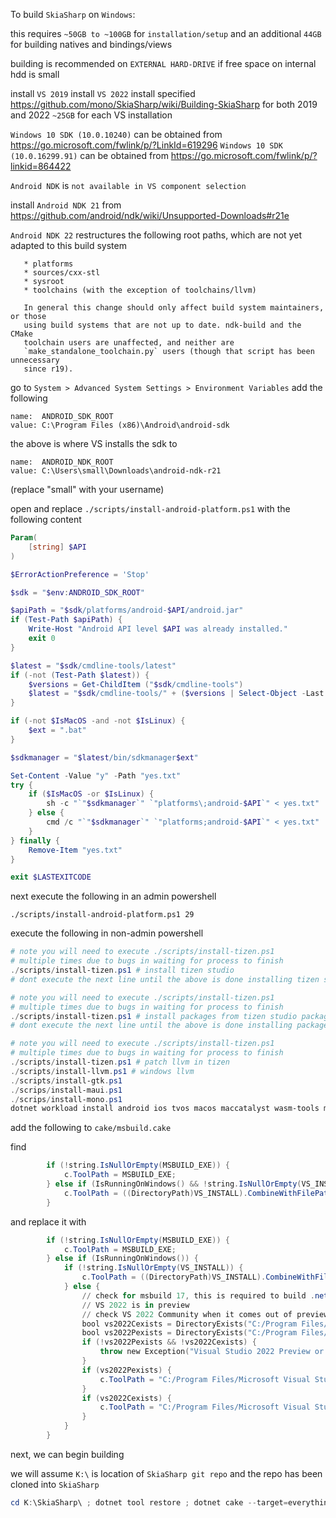 To build `SkiaSharp` on `Windows`:

this requires `~50GB to ~100GB` for `installation/setup`
and an additional `44GB` for building natives and bindings/views

building is recommended on `EXTERNAL HARD-DRIVE` if free space on internal hdd is small

install `VS 2019`
install `VS 2022`
install specified https://github.com/mono/SkiaSharp/wiki/Building-SkiaSharp for both 2019 and 2022
`~25GB` for each VS installation

`Windows 10 SDK (10.0.10240)` can be obtained from https://go.microsoft.com/fwlink/p/?LinkId=619296
`Windows 10 SDK (10.0.16299.91)` can be obtained from https://go.microsoft.com/fwlink/p/?linkid=864422

`Android NDK` is `not available in VS component selection`

install `Android NDK 21` from https://github.com/android/ndk/wiki/Unsupported-Downloads#r21e

`Android NDK 22` restructures the following root paths, which are not yet adapted to this build system
```
   * platforms
   * sources/cxx-stl
   * sysroot
   * toolchains (with the exception of toolchains/llvm)

   In general this change should only affect build system maintainers, or those
   using build systems that are not up to date. ndk-build and the CMake
   toolchain users are unaffected, and neither are
   `make_standalone_toolchain.py` users (though that script has been unnecessary
   since r19).
```


go to `System > Advanced System Settings > Environment Variables`
add the following
```
name:  ANDROID_SDK_ROOT
value: C:\Program Files (x86)\Android\android-sdk
```
the above is where VS installs the sdk to


```
name:  ANDROID_NDK_ROOT
value: C:\Users\small\Downloads\android-ndk-r21
```
(replace "small" with your username)





open and replace `./scripts/install-android-platform.ps1` with the following content
```ps1
Param(
    [string] $API
)

$ErrorActionPreference = 'Stop'

$sdk = "$env:ANDROID_SDK_ROOT"

$apiPath = "$sdk/platforms/android-$API/android.jar"
if (Test-Path $apiPath) {
    Write-Host "Android API level $API was already installed."
    exit 0
}

$latest = "$sdk/cmdline-tools/latest"
if (-not (Test-Path $latest)) {
    $versions = Get-ChildItem ("$sdk/cmdline-tools")
    $latest = "$sdk/cmdline-tools/" + ($versions | Select-Object -Last 1)[0]
}

if (-not $IsMacOS -and -not $IsLinux) {
    $ext = ".bat"
}

$sdkmanager = "$latest/bin/sdkmanager$ext"

Set-Content -Value "y" -Path "yes.txt"
try {
    if ($IsMacOS -or $IsLinux) {
        sh -c "`"$sdkmanager`" `"platforms\;android-$API`" < yes.txt"
    } else {
        cmd /c "`"$sdkmanager`" `"platforms;android-$API`" < yes.txt"
    }
} finally {
    Remove-Item "yes.txt"
}

exit $LASTEXITCODE
```

next execute the following in an admin powershell
```
./scripts/install-android-platform.ps1 29
```

execute the following in non-admin powershell
```ps1
# note you will need to execute ./scripts/install-tizen.ps1
# multiple times due to bugs in waiting for process to finish
./scripts/install-tizen.ps1 # install tizen studio
# dont execute the next line until the above is done installing tizen studio
```
```ps1
# note you will need to execute ./scripts/install-tizen.ps1
# multiple times due to bugs in waiting for process to finish
./scripts/install-tizen.ps1 # install packages from tizen studio package manager
# dont execute the next line until the above is done installing packages from tizen studio package manager
```
```ps1
# note you will need to execute ./scripts/install-tizen.ps1
# multiple times due to bugs in waiting for process to finish
./scripts/install-tizen.ps1 # patch llvm in tizen
./scripts/install-llvm.ps1 # windows llvm
./scripts/install-gtk.ps1
./scrips/install-maui.ps1
./scrips/install-mono.ps1
dotnet workload install android ios tvos macos maccatalyst wasm-tools maui --source https://api.nuget.org/v3/index.json --source https://pkgs.dev.azure.com/dnceng/public/_packaging/dotnet6/nuget/v3/index.json --source https://pkgs.dev.azure.com/dnceng/public/_packaging/darc-pub-dotnet-runtime-bd261ea4/nuget/v3/index.json --source https://pkgs.dev.azure.com/dnceng/public/_packaging/darc-pub-dotnet-emsdk-52e9452f-3/nuget/v3/index.json
```


add the following to `cake/msbuild.cake`

find
```ps1
        if (!string.IsNullOrEmpty(MSBUILD_EXE)) {
            c.ToolPath = MSBUILD_EXE;
        } else if (IsRunningOnWindows() && !string.IsNullOrEmpty(VS_INSTALL)) {
            c.ToolPath = ((DirectoryPath)VS_INSTALL).CombineWithFilePath("MSBuild/Current/Bin/MSBuild.exe");
        }
```
and replace it with
```ps1
        if (!string.IsNullOrEmpty(MSBUILD_EXE)) {
            c.ToolPath = MSBUILD_EXE;
        } else if (IsRunningOnWindows()) {
            if (!string.IsNullOrEmpty(VS_INSTALL)) {
                c.ToolPath = ((DirectoryPath)VS_INSTALL).CombineWithFilePath("MSBuild/Current/Bin/MSBuild.exe");
            } else {
                // check for msbuild 17, this is required to build .net 6 projects (non-natives)
                // VS 2022 is in preview
                // check VS 2022 Community when it comes out of preview
                bool vs2022Cexists = DirectoryExists("C:/Program Files/Microsoft Visual Studio/2022/Community");
                bool vs2022Pexists = DirectoryExists("C:/Program Files/Microsoft Visual Studio/2022/Preview");
                if (!vs2022Pexists && !vs2022Cexists) {
                    throw new Exception("Visual Studio 2022 Preview or Community is required");
                }
                if (vs2022Pexists) {
                    c.ToolPath = "C:/Program Files/Microsoft Visual Studio/2022/Preview/MSBuild/Current/Bin/MSBuild.exe";
                }
                if (vs2022Cexists) {
                    c.ToolPath = "C:/Program Files/Microsoft Visual Studio/2022/Community/MSBuild/Current/Bin/MSBuild.exe";
                }
            }
        }
```





next, we can begin building

we will assume `K:\` is location of `SkiaSharp git repo` and the repo has been cloned into `SkiaSharp`
```ps1
cd K:\SkiaSharp\ ; dotnet tool restore ; dotnet cake --target=everything
```